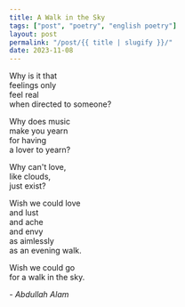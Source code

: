 ```yaml
---
title: A Walk in the Sky
tags: ["post", "poetry", "english poetry"]
layout: post
permalink: "/post/{{ title | slugify }}/"
date: 2023-11-08
---
```

Why is it that\
feelings only\
feel real\
when directed to someone?

Why does music\
make you yearn\
for having\
a lover to yearn?

Why can't love,\
like clouds,\
just exist?

Wish we could love\
and lust\
and ache\
and envy\
as aimlessly\
as an evening walk.

Wish we could go\
for a walk in the sky.

*- Abdullah Alam*